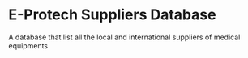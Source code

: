 # E-Protech Suppliers Database
A database that list all the local and international suppliers of medical equipments
